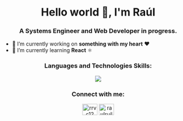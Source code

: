 <h1 align="center">Hello world 👋, I'm Raúl</h1>
<h3 align="center">A Systems Engineer and Web Developer in progress.</h3>

- 🔭 I’m currently working on **something with my heart** ❤️
- 🌱 I’m currently learning **React** ⚛

<h3 align="center"><strong>Languages and Technologies Skills:</strong></h3>

<p align="center">
<a href="https://skillicons.dev">
<img src="https://skillicons.dev/icons?i=js,html,css,react,nodejs,sass,java,flutter,postgres,git" />
</a>
</p>

<h3 align="center"><strong>Connect with me:</strong></h3>

<p align="center">
<a href="https://twitter.com/rrvc12" target="blank"><img align="center" src="https://raw.githubusercontent.com/rahuldkjain/github-profile-readme-generator/master/src/images/icons/Social/twitter.svg" alt="rrvc12" height="30" width="40" /></a>
<a href="https://linkedin.com/in/raulruilova" target="blank"><img align="center" src="https://raw.githubusercontent.com/rahuldkjain/github-profile-readme-generator/master/src/images/icons/Social/linked-in-alt.svg" alt="raulruilova" height="30" width="40" /></a>
</p>

<!--
**rrvc12/rrvc12** is a ✨ _special_ ✨ repository because its `README.md` (this file) appears on your GitHub profile.

Here are some ideas to get you started:

- 🔭 I’m currently working on ...
- 🌱 I’m currently learning ...
- 👯 I’m looking to collaborate on ...
- 🤔 I’m looking for help with ...
- 💬 Ask me about ...
- 📫 How to reach me: ...
- 😄 Pronouns: ...
- ⚡ Fun fact: ...
-->